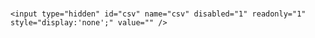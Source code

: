 <html>
<head>
    <script type="text/javascript" src="https://cdnjs.cloudflare.com/ajax/libs/brython/3.7.1/brython.js"></script>
    <script type="text/javascript" src="https://cdnjs.cloudflare.com/ajax/libs/brython/3.7.1/brython_stdlib.js"></script>
    <script type="text/javascript" src="https://cdnjs.cloudflare.com/ajax/libs/lz-string/1.4.4/lz-string.min.js"></script>
</head>
<body onload="brython(1)">
<form name="analyze" id="analyze" action="analyze.html" method="GET">
    <div name="stations" id="stations"></div><br />

    <input type="hidden" id="csv" name="csv" disabled="1" readonly="1" style="display:'none';" value="" />
</form>

<script>
var string = "This is my compression test.";
alert("Size of sample is: " + string.length);
var compressed = LZString.compress(string);
alert("Size of compressed sample is: " + compressed.length);
string = LZString.decompress(compressed);
alert("Sample is: " + string);
</script>

<script type="text/python">
from browser import document, window, aio

LZString = window.LZString

async def refreshPageSize():
    matrix = {}
    url2CanadianWeather = "https://anonymous:anonymous@dd.meteo.gc.ca/nowcasting/matrices/SCRIBE.NWCSTG.08.17.06Z.n.Z"
    request = await aio.get(url2CanadianWeather)#,format="application/json")
    matrix = LZString.decompress(request.data)
    document["csv"].value=matrix
    window.alert("Size of sample is: " + matrix.length)
 
def updatePageSize(ev):
    aio.run(refreshPageSize())

updatePageSize(0)
</script>
</body>
</html>
